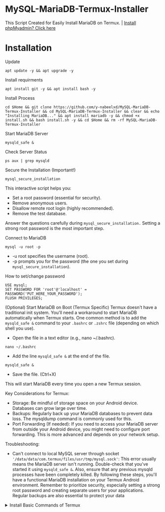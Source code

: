 # MySQL-MariaDB-Termux-Installer
This Script Created for Easily Install MariaDB on Termux. | [Install phpMyadmin? Click here](https://github.com/y-nabeelxd/Termux-phpmyadmin-installer)

# Installation

Update
```
apt update -y && apt upgrade -y
```

Install requirments
```
apt install git -y && apt install bash -y
```

Install Process
```
cd $Home && git clone https://github.com/y-nabeelxd/MySQL-MariaDB-Termux-Installer && cd MySQL-MariaDB-Termux-Installer && clear && echo "Installing MariaDB..." && apt install mariadb -y && chmod +x install.sh && bash install.sh -y && cd $Home && rm -rf MySQL-MariaDB-Termux-Installer
```

Start MariaDB Server
```
mysqld_safe &
```

Check Server Status
```
ps aux | grep mysqld
```



Secure the Installation (Important!)
```
mysql_secure_installation
```
This interactive script helps you:
 * Set a root password (essential for security).
 * Remove anonymous users.
 * Disallow remote root login (highly recommended).
 * Remove the test database.

Answer the questions carefully during `mysql_secure_installation.`  Setting a strong root password is the most important step.



Connect to MariaDB
```
mysql -u root -p
```
 * -u root specifies the username (root).
 * -p prompts you for the password (the one you set during `mysql_secure_installation`).

How to set/change password
```
USE mysql;
SET PASSWORD FOR 'root'@'localhost' = PASSWORD('PUT_HERE_YOUR_PASSWORD');
FLUSH PRIVILEGES;
```


(Optional) Start MariaDB on Boot (Termux Specific)
Termux doesn't have a traditional init system.  You'll need a workaround to start MariaDB automatically when Termux starts.  One common method is to add the `mysqld_safe &` command to your `.bashrc` or `.zshrc` file (depending on which shell you use).
 * Open the file in a text editor (e.g., nano ~/.bashrc).

```
nano ~/.bashrc
```

 * Add the line `mysqld_safe &` at the end of the file.
```
mysqld_safe &
```
 * Save the file. (Ctrl+X)

This will start MariaDB every time you open a new Termux session.

Key Considerations for Termux:
 * Storage: Be mindful of storage space on your Android device. Databases can grow large over time.
 * Backups: Regularly back up your MariaDB databases to prevent data loss.  The mysqldump command is commonly used for this.
 * Port Forwarding (If needed): If you need to access your MariaDB server from outside your Android device, you might need to configure port forwarding.  This is more advanced and depends on your network setup.


Troubleshooting:
 * Can't connect to local MySQL server through socket `'/data/data/com.termux/files/usr/tmp/mysql.sock'`: This error usually means the MariaDB server isn't running. Double-check that you've started it using `mysqld_safe &`. Also, ensure that any previous mysqld processes have been completely killed.
By following these steps, you'll have a functional MariaDB installation on your Termux Android environment. Remember to prioritize security, especially setting a strong root password and creating separate users for your applications.  Regular backups are also essential to protect your data

<details>
  <summary>Install Basic Commands of Termux</summary>
  <a href="https://github.com/y-nabeelxd/Termux-Auto-Package-Installer">
  <button style="padding: 10px 20px; background-color: #4CAF50; color: white; border: none; border-radius: 5px; cursor: pointer;">
    Click here!
  </button>
</a></details>
